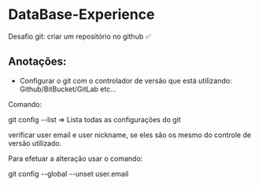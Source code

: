 # DataBase-Experience

Desafio git: criar um repositório no github ✅

## Anotações:

- Configurar o git com o controlador de versão que está utilizando: Github/BitBucket/GitLab etc...

Comando:

git config --list => Lista todas as configurações do git

verificar user email e user nickname, se eles são os mesmo do controle de versão utilizado.

Para efetuar a alteração usar o comando:

git config --global --unset user.email
